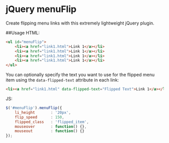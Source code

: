 jQuery menuFlip
===============

Create flipping menu links with this extremely lightweight jQuery plugin.

##Usage
HTML:
```html
<ul id="menuFlip">
    <li><a href="link1.html">Link 1</a></li>
    <li><a href="link1.html">Link 1</a></li>
    <li><a href="link1.html">Link 1</a></li>
    <li><a href="link1.html">Link 1</a></li>
</ul>
```
You can optionally specify the text you want to use for the flipped menu item using the `data-flipped-text` attribute in each link:
```html
<li><a href="link1.html" data-flipped-text="Flipped Text">Link 1</a></li>
```

JS:
```js
$('#menuFlip').menuFlip({
    li_height       : '20px', 
    flip_speed      : 150, 
    flipped_class   : 'flipped_item', 
    mouseover       : function() {}, 
    mouseout        : function() {}
});
```